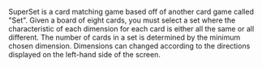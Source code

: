SuperSet is a card matching game based off of another card game called "Set". 
Given a board of eight cards, you must select a set where the characteristic of each dimension for each card is either all the same or all different.
The number of cards in a set is determined by the minimum chosen dimension.
Dimensions can changed according to the directions displayed on the left-hand side of the screen.
